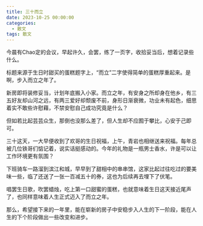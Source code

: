 ```yaml
---
title: 三十而立
date: 2023-10-25 00:00:00
categories:
  - 散文
tags: 散文
---
```


今晨有Chao定的会议，早起许久，会罢，练了一页字，收拾妥当后，想着记录些什么。

标题来源于生日时甜买的蛋糕题字上，“而立”二字使得简单的蛋糕厚重起来。是啊，步入而立之年了。

新房即将装修妥当，计划年底搬入小家。而立之年，有安身之所却身在他乡，有三五好友却山河之远，有两三爱好却颓废不前，身形日渐衰微，功业未有起色，细思着实不敢些许慰藉，不禁安慰自己成功究竟是什么？

但如若比起芸芸众生，那倒也没那么差了，但人生却不应囿于攀比，心安于己即可。

三十这天，一大早便收到了欢哥的生日祝福，上午，青岩也相继送来祝福。每年总被几位铁哥们惦记着，说实话挺感动的。今年的礼物是一瓶男士香水，许是可以让工作环境更有氛围？

下班骑车一路溜到滨江和城，早早到了甜相中的串串馆，这家比起过往吃过的要美味一些，临了还送了一张一百减五十的券，这也为后续再去埋下了伏笔。

唱罢生日歌，吹罢蜡烛，吃上第一口甜蜜的蛋糕，也就意味着生日这天接近尾声了，也同样意味着人生正式迈入了而立之年。

那么，希望接下来的一年里，能在崭新的房子中安稳步入人生的下一阶段，能在人生的下个阶段做出一些改变和进步。
